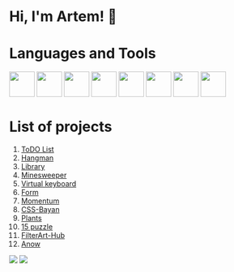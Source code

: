 # Hi, I'm Artem! 👋

# Languages and Tools
<img src="https://cdn.jsdelivr.net/gh/devicons/devicon/icons/html5/html5-plain-wordmark.svg" width="50" heigth="50"/> <img src="https://cdn.jsdelivr.net/gh/devicons/devicon/icons/css3/css3-plain-wordmark.svg" width="50" heigth="50" /> <img src="https://cdn.jsdelivr.net/gh/devicons/devicon/icons/javascript/javascript-plain.svg" width="50" heigth="50"/>  <img src="https://cdn.jsdelivr.net/gh/devicons/devicon/icons/sass/sass-original.svg" width="50" heigth="50"/> <img src="https://cdn.jsdelivr.net/gh/devicons/devicon/icons/git/git-original.svg" width="50" heigth="50"/> <img src="https://cdn.jsdelivr.net/gh/devicons/devicon/icons/tailwindcss/tailwindcss-plain.svg" width="50" heigth="50"/> <img src="https://cdn.jsdelivr.net/gh/devicons/devicon/icons/linux/linux-original.svg" width="50" heigth="50"/> <img src="https://vuejs.org/images/logo.png" width="50" heigth="50"/>
# List of projects
1. [ToDO List](https://mopjiex.github.io/To-Do-List/)
2. [Hangman](https://mopjiex.github.io/Hangman/)
3. [Library](https://mopjiex.github.io/Library/src/)
4. [Minesweeper](https://mopjiex.github.io/Minesweeper/)
5. [Virtual keyboard](https://mopjiex.github.io/virtual-keyboard/virtual-keyboard/)
6. [Form](https://mopjiex.github.io/Form/)
7. [Momentum](https://mopjiex.github.io/momentum/)
8. [CSS-Bayan](https://mopjiex.github.io/CSS-Bayan/CSSBayan/)
9. [Plants](https://mopjiex.github.io/Plants/)
10. [15 puzzle](https://mopjiex.github.io/codeJam/)
11. [FilterArt-Hub](https://mopjiex.github.io/FilterArt-Hub/)
12. [Anow](https://mopjiex.github.io/Anow/)
<!--
**mopjiex/mopjiex** is a ✨ _special_ ✨ repository because its `README.md` (this file) appears on your GitHub profile.

Here are some ideas to get you started:

- 🔭 I’m currently working on ...
- 🌱 I’m currently learning ...
- 👯 I’m looking to collaborate on ...
- 🤔 I’m looking for help with ...
- 💬 Ask me about ...
- 📫 How to reach me: ...
- 😄 Pronouns: ...
- ⚡ Fun fact: ...
-->


![](http://github-profile-summary-cards.vercel.app/api/cards/profile-details?username=mopjiex&theme=default)
![](http://github-profile-summary-cards.vercel.app/api/cards/repos-per-language?username=mopjiex&theme=default)
